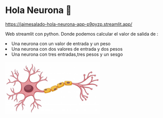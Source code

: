 # Hola Neurona 🧠 
https://jaimesalado-hola-neurona-app-p9pyzp.streamlit.app/



Web streamlit con python. Donde podemos calcular el valor de salida de : 
<li>Una neurona con un valor de entrada y un peso</li>
<li>Una neurona con dos valores de entrada y dos pesos</li>
<li>Una neurona con tres entradas,tres pesos y un sesgo</li>
<br>
<img src= "neurona.jpg" width="300">
<br>

